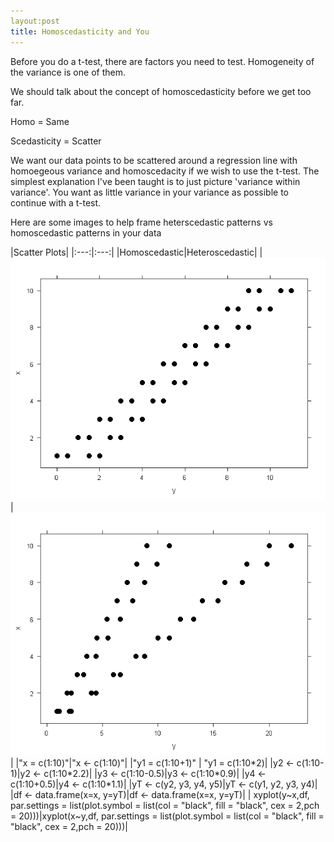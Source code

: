 ```yaml
---
layout:post
title: Homoscedasticity and You
---
```


Before you do a t-test, there are factors you need to test. Homogeneity of the variance is one of them.

We should talk about the concept of homoscedasticity before we get too far. 

Homo = Same

Scedasticity = Scatter

We want our data points to be scattered around a regression line with homoegeous variance and homoscedacity if we wish 
to use the t-test. The simplest explanation I've been taught is to just picture 'variance within variance'. You want as little 
variance in your variance as possible to continue with a t-test. 

Here are some images to help frame heterscedastic patterns vs homoscedastic patterns in your data

|Scatter Plots|
|:---:|:---:|
|Homoscedastic|Heteroscedastic|
|<img src="/Images/homosc.png" class="inline"/>|<img src="/Images/heterosc.png" class="inline"/>|
|"x = c(1:10)"|"x <- c(1:10)"|
|"y1 = c(1:10+1)" | "y1 = c(1:10\*2)|
|y2 <- c(1:10-1)|y2 <- c(1:10\*2.2)|
|y3 <- c(1:10-0.5)|y3 <- c(1:10\*0.9)|
|y4 <- c(1:10+0.5)|y4 <- c(1:10\*1.1)|
|yT <- c(y2, y3, y4, y5)|yT <- c(y1, y2, y3, y4)|
|df <- data.frame(x=x, y=yT)|df <- data.frame(x=x, y=yT)|
| xyplot(y~x,df, par.settings = list(plot.symbol = list(col = "black", fill = "black", cex = 2,pch = 20)))|xyplot(x~y,df,  par.settings = list(plot.symbol = list(col = "black", fill = "black", cex = 2,pch = 20)))|
